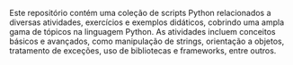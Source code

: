 Este repositório contém uma coleção de scripts Python relacionados a diversas atividades, exercícios e exemplos didáticos, cobrindo uma ampla gama de tópicos na linguagem Python. As atividades incluem conceitos básicos e avançados, como manipulação de strings, orientação a objetos, tratamento de exceções, uso de bibliotecas e frameworks, entre outros.

